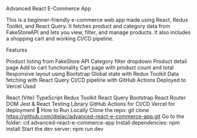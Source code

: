 Advanced React E-Commerce App

This is a beginner-friendly e-commerce web app made using React, Redux Toolkit, and React Query. It fetches product and category data from FakeStoreAPI and lets you view, filter, and manage products. It also includes a shopping cart and working CI/CD pipeline.

Features

Product listing from FakeStore API
Category filter dropdown
Product detail page
Add to cart functionality
Cart page with product count and total
Responsive layout using Bootstrap
Global state with Redux Toolkit
Data fetching with React Query
CI/CD pipeline with GitHub Actions
Deployed to Vercel
Used

React (Vite)
TypeScript
Redux Toolkit
React Query
Bootstrap
React Router DOM
Jest & React Testing Library
GitHub Actions for CI/CD
Vercel for deployment
🔧 How to Run Locally Clone the repo: git clone https://github.com/dielac/advanced-react-e-commerce-app.git Go to the folder: cd advanced-react-e-commerce-app Install dependencies: npm install Start the dev server: npm run dev
